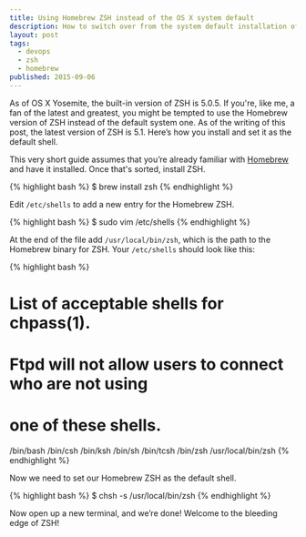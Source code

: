 ```yaml
---
title: Using Homebrew ZSH instead of the OS X system default
description: How to switch over from the system default installation of ZSH to the Homebrew version.
layout: post
tags:
  - devops
  - zsh
  - homebrew
published: 2015-09-06
---
```


As of OS X Yosemite, the built-in version of ZSH is 5.0.5. If you're, like me, a fan of the latest and greatest, you might be tempted to use the Homebrew version of ZSH instead of the default system one. As of the writing of this post, the latest version of ZSH is 5.1. Here’s how you install and set it as the default shell.

This very short guide assumes that you’re already familiar with [Homebrew](http://brew.sh/) and have it installed. Once that's sorted, install ZSH.

{% highlight bash %}
$ brew install zsh
{% endhighlight %}

Edit `/etc/shells` to add a new entry for the Homebrew ZSH.

{% highlight bash %}
$ sudo vim /etc/shells
{% endhighlight %}

At the end of the file add `/usr/local/bin/zsh`, which is the path to the Homebrew binary for ZSH. Your `/etc/shells` should look like this:

{% highlight bash %}
# List of acceptable shells for chpass(1).
# Ftpd will not allow users to connect who are not using
# one of these shells.

/bin/bash
/bin/csh
/bin/ksh
/bin/sh
/bin/tcsh
/bin/zsh
/usr/local/bin/zsh
{% endhighlight %}

Now we need to set our Homebrew ZSH as the default shell.

{% highlight bash %}
$ chsh -s /usr/local/bin/zsh
{% endhighlight %}

Now open up a new terminal, and we’re done! Welcome to the bleeding edge of ZSH!
